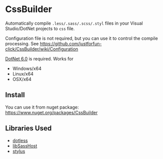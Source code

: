 # CssBuilder

Automatically compile `.less/.sass/.scss/.styl` files in your Visual Studio/DotNet projects to `css` file.

Configuration file is not required, but you can use it to control the compile processing.
See https://github.com/justforfun-click/CssBuilder/wiki/Configuration

[DotNet 6.0](https://dotnet.microsoft.com/download/dotnet/6.0) is required. Works for
* Windows/x64
* Linux/x64
* OSX/x64

## Install

You can use it from nuget package: https://www.nuget.org/packages/CssBuilder

## Libraries Used

* [dotless](https://github.com/dotless/dotless)
* [libSassHost](https://github.com/Taritsyn/LibSassHost)
* [stylus](https://github.com/stylus/stylus)

